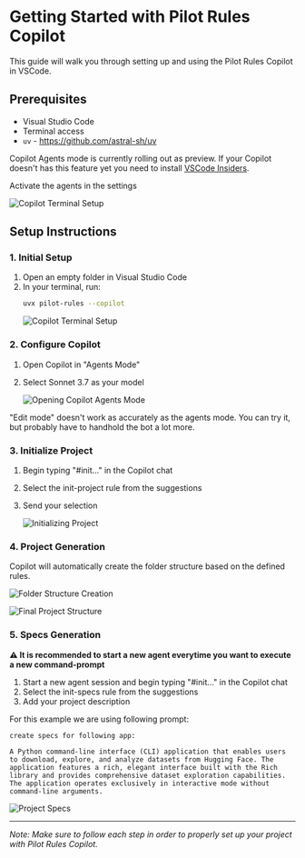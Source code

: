 # Getting Started with Pilot Rules Copilot

This guide will walk you through setting up and using the Pilot Rules Copilot in VSCode.

## Prerequisites
- Visual Studio Code
- Terminal access
- `uv` - https://github.com/astral-sh/uv

Copilot Agents mode is currently rolling out as preview.
If your Copilot doesn't has this feature yet you need to install [VSCode Insiders](https://code.visualstudio.com/insiders/).

Activate the agents in the settings

![Copilot Terminal Setup](img/agent.webp)

## Setup Instructions

### 1. Initial Setup
1. Open an empty folder in Visual Studio Code
2. In your terminal, run:
   ```bash
   uvx pilot-rules --copilot
   ```
   ![Copilot Terminal Setup](img/copilot_1.png)

### 2. Configure Copilot
1. Open Copilot in "Agents Mode"
2. Select Sonnet 3.7 as your model

   ![Opening Copilot Agents Mode](img/copilot_2.png)

"Edit mode" doesn't work as accurately as the agents mode.
You can try it, but probably have to handhold the bot a lot more.

### 3. Initialize Project
1. Begin typing "#init..." in the Copilot chat
2. Select the init-project rule from the suggestions
3. Send your selection

   ![Initializing Project](img/copilot_3.png)

### 4. Project Generation
Copilot will automatically create the folder structure based on the defined rules.

![Folder Structure Creation](img/copilot_4.png)

![Final Project Structure](img/copilot_5.png)


### 5. Specs Generation

**⚠️ It is recommended to start a new agent everytime you want to execute a new command-prompt**

1. Start a new agent session and begin typing "#init..." in the Copilot chat
2. Select the init-specs rule from the suggestions
3. Add your project description

For this example we are using following prompt:

```
create specs for following app:

A Python command-line interface (CLI) application that enables users to download, explore, and analyze datasets from Hugging Face. The application features a rich, elegant interface built with the Rich library and provides comprehensive dataset exploration capabilities. The application operates exclusively in interactive mode without command-line arguments.
```

![Project Specs](img/copilot_6.png)

---
*Note: Make sure to follow each step in order to properly set up your project with Pilot Rules Copilot.*

